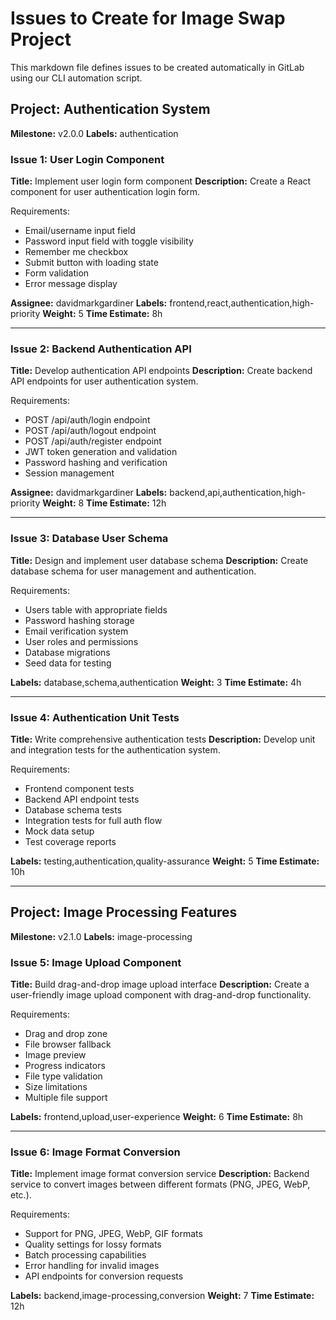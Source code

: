 # Issues to Create for Image Swap Project

This markdown file defines issues to be created automatically in GitLab using our CLI automation script.

## Project: Authentication System
**Milestone:** v2.0.0
**Labels:** authentication

### Issue 1: User Login Component
**Title:** Implement user login form component
**Description:**
Create a React component for user authentication login form.

Requirements:
- Email/username input field
- Password input field with toggle visibility
- Remember me checkbox
- Submit button with loading state
- Form validation
- Error message display

**Assignee:** davidmarkgardiner
**Labels:** frontend,react,authentication,high-priority
**Weight:** 5
**Time Estimate:** 8h

---

### Issue 2: Backend Authentication API
**Title:** Develop authentication API endpoints
**Description:**
Create backend API endpoints for user authentication system.

Requirements:
- POST /api/auth/login endpoint
- POST /api/auth/logout endpoint
- POST /api/auth/register endpoint
- JWT token generation and validation
- Password hashing and verification
- Session management

**Assignee:** davidmarkgardiner
**Labels:** backend,api,authentication,high-priority
**Weight:** 8
**Time Estimate:** 12h

---

### Issue 3: Database User Schema
**Title:** Design and implement user database schema
**Description:**
Create database schema for user management and authentication.

Requirements:
- Users table with appropriate fields
- Password hashing storage
- Email verification system
- User roles and permissions
- Database migrations
- Seed data for testing

**Labels:** database,schema,authentication
**Weight:** 3
**Time Estimate:** 4h

---

### Issue 4: Authentication Unit Tests
**Title:** Write comprehensive authentication tests
**Description:**
Develop unit and integration tests for the authentication system.

Requirements:
- Frontend component tests
- Backend API endpoint tests
- Database schema tests
- Integration tests for full auth flow
- Mock data setup
- Test coverage reports

**Labels:** testing,authentication,quality-assurance
**Weight:** 5
**Time Estimate:** 10h

---

## Project: Image Processing Features
**Milestone:** v2.1.0
**Labels:** image-processing

### Issue 5: Image Upload Component
**Title:** Build drag-and-drop image upload interface
**Description:**
Create a user-friendly image upload component with drag-and-drop functionality.

Requirements:
- Drag and drop zone
- File browser fallback
- Image preview
- Progress indicators
- File type validation
- Size limitations
- Multiple file support

**Labels:** frontend,upload,user-experience
**Weight:** 6
**Time Estimate:** 8h

---

### Issue 6: Image Format Conversion
**Title:** Implement image format conversion service
**Description:**
Backend service to convert images between different formats (PNG, JPEG, WebP, etc.).

Requirements:
- Support for PNG, JPEG, WebP, GIF formats
- Quality settings for lossy formats
- Batch processing capabilities
- Error handling for invalid images
- API endpoints for conversion requests

**Labels:** backend,image-processing,conversion
**Weight:** 7
**Time Estimate:** 12h